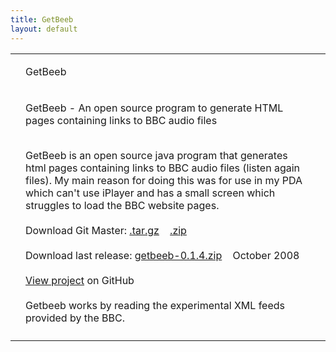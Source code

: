 ```yaml
---
title: GetBeeb
layout: default
---
```


<table class="content" border="0" cellpadding="0" cellspacing="0">
    <tbody>
        <tr>
            <td class="navtop_left"></td>
            <td class="navtop_mid">
                <p style="float: left;">GetBeeb</p>
            </td>
            <td class="navtop_right"></td>
        </tr>
        <tr>
            <td class="navmid_left"></td>
            <td id="contentId" class="content_mid">
                <p class="header">GetBeeb - An open source program to generate HTML pages containing links to BBC audio files</p>
                <p class="maintext">
	                <br />
                    GetBeeb is an open source java program that generates html pages containing links to BBC audio files (listen again files). My main reason for
                    doing this was for use in my PDA which can't use iPlayer and has a small screen which struggles to load the BBC website pages.<br />            
                    <br />
                    Download Git Master: <a href="https://github.com/johncheetham/getbeeb/tarball/master">.tar.gz</a> &nbsp;&nbsp;
                        <a href="https://github.com/johncheetham/getbeeb/zipball/master">.zip</a><br /><br />
                    Download last release: <a href="getbeeb-0.1.4.zip">getbeeb-0.1.4.zip</a> &nbsp;&nbsp; October 2008<br /><br />
                        <a href='https://github.com/johncheetham/getbeeb'>View project</a> on GitHub<br /><br />
	                Getbeeb works by reading the experimental XML feeds provided by the BBC.
                </p>
            </td>
            <td class="navmid_right"></td>
        </tr>
        <tr>
            <td class="navbot_left"></td>
            <td class="navbot_mid"></td>
            <td class="navbot_right"></td>
        </tr>
    </tbody>
</table>

